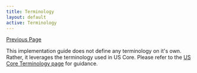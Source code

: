 ```yaml
---
title: Terminology
layout: default
active: Terminology
---
```


[Previous Page](Security_and_Privacy.html)

This implementation guide does not define any terminology on it's own. Rather, it leverages the terminology used in US Core. Please refer to the [US Core Terminology page](http://hl7.org/fhir/us/core/terminology.html) for guidance. 